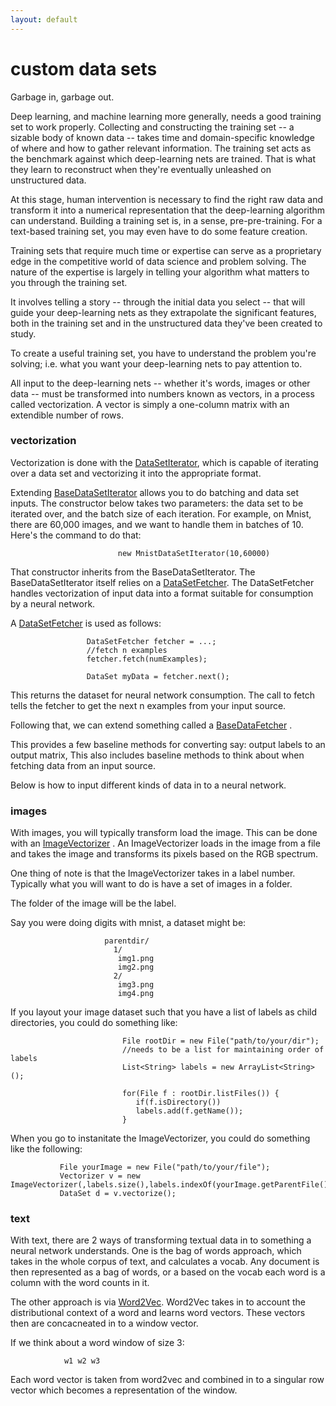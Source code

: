 ```yaml
---
layout: default
---
```


# custom data sets 

Garbage in, garbage out. 

Deep learning, and machine learning more generally, needs a good training set to work properly. Collecting and constructing the training set -- a sizable body of known data -- takes time and domain-specific knowledge of where and how to gather relevant information. The training set acts as the benchmark against which deep-learning nets are trained. That is what they learn to reconstruct when they're eventually unleashed on unstructured data. 

At this stage, human intervention is necessary to find the right raw data and transform it into a numerical representation that the deep-learning algorithm can understand. Building a training set is, in a sense, pre-pre-training. For a text-based training set, you may even have to do some feature creation. 

Training sets that require much time or expertise can serve as a proprietary edge in the competitive world of data science and problem solving. The nature of the expertise is largely in telling your algorithm what matters to you through the training set. 

It involves telling a story -- through the initial data you select -- that will guide your deep-learning nets as they extrapolate the significant features, both in the training set and in the unstructured data they've been created to study.

To create a useful training set, you have to understand the problem you're solving; i.e. what you want your deep-learning nets to pay attention to. 

All input to the deep-learning nets -- whether it's words, images or other data -- must be transformed into numbers known as vectors, in a process called vectorization. A vector is simply a one-column matrix with an extendible number of rows.

### vectorization

Vectorization is done with the [DataSetIterator](../doc/org/deeplearning4j/datasets/iterator/DataSetIterator.html), which is capable of iterating over a data set and vectorizing it into the appropriate format.

Extending [BaseDataSetIterator](../doc/org/deeplearning4j/datasets/iterator/BaseDataSetIterator.html) allows you to do batching and data set inputs. The constructor below takes two parameters: the data set to be iterated over, and the batch size of each iteration. For example, on Mnist, there are 60,000 images, and we want to handle them in batches of 10. Here's the command to do that:


                            new MnistDataSetIterator(10,60000)

That constructor inherits from the BaseDataSetIterator. The BaseDataSetIterator itself relies on a [DataSetFetcher](../doc/org/deeplearning4j/datasets/iterator/DataSetFetcher.html). The DataSetFetcher handles vectorization of input data into a format suitable for consumption by a neural network.

A [DataSetFetcher](../doc/org/deeplearning4j/datasets/iterator/DataSetFetcher.html) is used as follows:

                     DataSetFetcher fetcher = ...;
                     //fetch n examples
                     fetcher.fetch(numExamples);

                     DataSet myData = fetcher.next();


This returns the dataset for neural network consumption. The call to fetch tells the fetcher to get the next n examples from your input source.

Following that, we can extend something called a [BaseDataFetcher](../doc/org/deeplearning4j/datasets/fetchers/BaseDataFetcher.html) .

This provides a few baseline methods for converting say: output labels to an output matrix, This also includes baseline methods to think about when fetching data from an input source.

Below is how to input different kinds of data in to a neural network.

### images

With images, you will typically transform load the image. This can be done with an  [ImageVectorizer](../doc/org/deeplearning4j/datasets/vectorizer/ImageVectorizer.html) . An ImageVectorizer loads in the image from a file and takes the image and transforms its pixels based on the RGB spectrum.

One thing of note is that the ImageVectorizer takes in a label number. Typically what you will want to do is have a set of images in a folder.

The folder of the image will be the label.

Say you were doing digits with mnist, a dataset might be:
                         
                         parentdir/
                           1/
                            img1.png
                            img2.png
                           2/
                            img3.png
                            img4.png
       

  If you layout your image dataset such that you have a list of labels as child directories, you could do something like:


                             File rootDir = new File("path/to/your/dir");
                             //needs to be a list for maintaining order of labels
                             List<String> labels = new ArrayList<String>();

                             for(File f : rootDir.listFiles()) {
                                if(f.isDirectory())
                             	labels.add(f.getName());
                             }

 When you go to instanitate the ImageVectorizer, you could do something like the following:

                         

               File yourImage = new File("path/to/your/file");
               Vectorizer v = new ImageVectorizer(,labels.size(),labels.indexOf(yourImage.getParentFile().getName()));
               DataSet d = v.vectorize();



### text

 With text, there are 2 ways of transforming textual data in to something a neural network understands.
 One is the bag of words approach, which takes in the whole corpus of text, and calculates a vocab.
 Any document is then represented as a bag of words, or a based on the vocab each word is a column with the word counts in it.


 The other approach is via [Word2Vec](../doc/org/deeplearning4j/word2vec/Word2Vec.html). Word2Vec takes in to account the distributional context of a word and learns word vectors. These vectors then are concacneated in to a window vector. 

 If we think about a word window of size 3:


                w1 w2 w3

   
 Each word vector is taken from word2vec and combined in to a singular row vector which becomes a representation of the window.